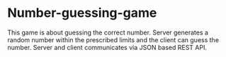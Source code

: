 # Number-guessing-game
This game is about guessing the correct number. 
Server generates a random number within the prescribed limits and the client can guess the number.
Server and client communicates via JSON based REST API. 

